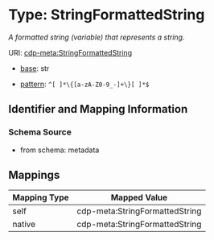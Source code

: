 # Type: StringFormattedString




_A formatted string (variable) that represents a string._



URI: [cdp-meta:StringFormattedString](metadataStringFormattedString)

* [base](https://w3id.org/linkml/base): str




* [pattern](https://w3id.org/linkml/pattern): `^[ ]*\{[a-zA-Z0-9_-]+\}[ ]*$`






## Identifier and Mapping Information







### Schema Source


* from schema: metadata




## Mappings

| Mapping Type | Mapped Value |
| ---  | ---  |
| self | cdp-meta:StringFormattedString |
| native | cdp-meta:StringFormattedString |
